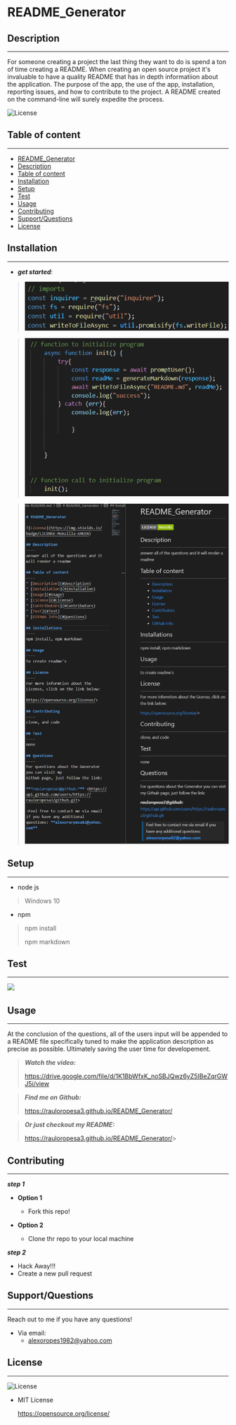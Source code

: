# README_Generator

## Description

---

For someone creating a project the last thing they want to do is spend a ton of time creating a README. When creating an open source project it's invaluable to have a quality README that has in depth informatiion about the application. The purpose of the app, the use of the app, installation, reporting issues, and how to contribute to the project. A README created on the command-line will surely expedite the process.

![License](https://img.shields.io/badge/LICENSE-MIT-maroon)


## Table of content

---

* [README_Generator](#readme_generator)  
* [Description](#description)
* [Table of content](#table-of-content)
* [Installation](#installation)
* [Setup](#setup)
* [Test](#test)
* [Usage](#usage)
* [Contributing](#contributing)
* [Support/Questions](#supportquestions)
* [License](#license)


## Installation

---

* ***get started***:


>![imports!](code.img\imports.img.png)


>![initiate and call function!](code.img\initiateAndCallFunc.img.png)


>![](code.img\readme.img.png)


## Setup

---

* node js
>Windows 10


* npm
>npm install
>
>npm markdown


## Test

---


![](README-Generator.gif)


## Usage

---

At the conclusion of the questions, all of the users input will be appended to a README file specifically tuned to make the application description as precise as possible. Ultimately saving the user time for developement.

>***Watch the video:***
>
><https://drive.google.com/file/d/1K1BbWfxK_noSBJQwz6yZ5IBeZqrGWJ5i/view>

>***Find me on Github:***
>
><https://rauloropesa3.github.io/README_Generator/>

>***Or just checkout my README:***
>
><https://rauloropesa3.github.io/README_Generator/>>





## Contributing

---

***step 1***


* **Option 1**
   - Fork this repo!


* **Option 2**
   - Clone thr repo to your local machine 


***step 2***
  * Hack Away!!!
  * Create a new pull request

## Support/Questions

---


Reach out to me if you have any questions!

* Via email:
  - alexoropes1982@yahoo.com


## License

---
![License](https://img.shields.io/badge/LICENSE-MIT-maroon)

* MIT License

  <https://opensource.org/license/>

